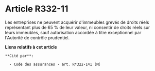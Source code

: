 # Article R332-11

Les entreprises ne peuvent acquérir d'immeubles grevés de droits réels représentant plus de 65 % de leur valeur, ni consentir
de droits réels sur leurs immeubles, sauf autorisation accordée à titre exceptionnel par l'Autorité de contrôle prudentiel.

**Liens relatifs à cet article**

	**Cité par**:

	  - Code des assurances - art. R*322-141 (M)
